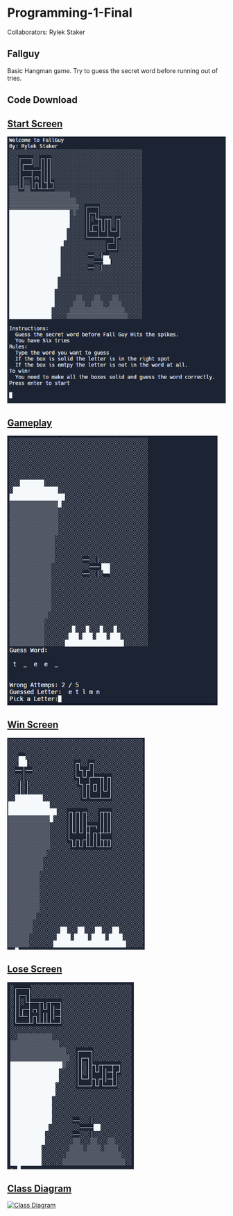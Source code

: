 # Programming-1-Final
Collaborators: Rylek Staker

## Fallguy
Basic Hangman game. Try to guess the secret word before running out of tries.

## Code Download
<a href="https://RylekStaker.github.com/Programming-1-Final-Fallguy/src/FallGuy.cpp" target="_blank" />

## Start Screen
![Start Screen](https://github.com/RylekStaker/Programming-1-Final-Fallguy/blob/main/images/FallGuyStartScreen.png?raw=true)

## Gameplay
![Gameplay](https://github.com/RylekStaker/Programming-1-Final-Fallguy/blob/main/images/FallGuyGamePlay.png?raw=true)

## Win Screen
![Win Screen](https://github.com/RylekStaker/Programming-1-Final-Fallguy/blob/main/images/FallGuyWinScreen.png?raw=true)

## Lose Screen
![Lose Screem](https://github.com/RylekStaker/Programming-1-Final-Fallguy/blob/main/images/FallGuyLoseScreen.png?raw=true)

## Class Diagram
![Class Diagram]()

